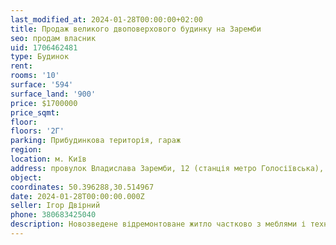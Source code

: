 ```yaml
---
last_modified_at: 2024-01-28T00:00:00+02:00
title: Продаж великого двоповерхового будинку на Заремби
seo: продам власник
uid: 1706462481
type: Будинок
rent:
rooms: '10'
surface: '594'
surface_land: '900'
price: $1700000
price_sqmt:
floor:
floors: '2Г'
parking: Прибудинкова територія, гараж
region:
location: м. Київ
address: провулок Владислава Заремби, 12 (станція метро Голосіївська), Голосіївський район
object:
coordinates: 50.396288,30.514967
date: 2024-01-28T00:00:00.000Z
seller: Ігор Двірний
phone: 380683425040
description: Новозведене відремонтоване житло частково з меблями і технікою, придатне для проживання
---
```

